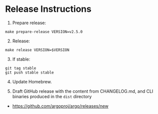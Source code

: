 # Release Instructions

1. Prepare release:

```
make prepare-release VERSION=v2.5.0
```

2. Release:

```
make release VERSION=$VERSION
```

3. If stable:

```
git tag stable
git push stable stable
```

4. Update Homebrew.

5. Draft GitHub release with the content from CHANGELOG.md, and CLI binaries produced in the `dist` directory

* https://github.com/argoproj/argo/releases/new
